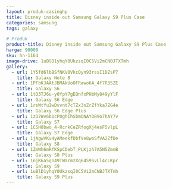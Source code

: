 ```yaml
---
layout: produk-casinghp
title: Disney inside out Samsung Galaxy S9 Plus Case
categories: samsung
tags: galaxy

# Produk
product-title: Disney inside out Samsung Galaxy S9 Plus Case
harga: 90000
sku: hn-1164
image-drive: 1uBlD1yhqY0UkzsqI0C5Vi2mCNBJTXTmh
gallery:
  - url: 1Y5fd6lbBSfNKV0VkcQyn93rssI1DZsP7
    title: Galaxy Note 8
  - url: 1PFbKJAAtJBMAkUoOFRawo6A_4f7R35ZE
    title: Galaxy S6
  - url: 1tD3TJ6u-y0YpY7gEQnfxPHbMy849yYlF
    title: Galaxy S6 Edge
  - url: 1rsWtYuIwDvvnt7cTZx3nZrZfYka7ZG4e
    title: Galaxy S6 Edge Plus
  - url: 1zD7Wv6b1cP0ghIhSbmQNAYOB9o7hAY7v
    title: Galaxy S7
  - url: 1CSH8bwo_4-RcrkCeZRfogXj4esF5vlpL
    title: Galaxy S7 Edge
  - url: 1jAgwVKv4yAMeekfDbfVe8woSfVA2ZfDe
    title: Galaxy S8
  - url: 1ZmWh6mRfKSpCDebT_PLKjzh7A5N5ZmnB
    title: Galaxy S8 Plus
  - url: 1njK6a5qn49TWarmzXq6459SvLl4cLKpr
    title: Galaxy S9
  - url: 1uBlD1yhqY0UkzsqI0C5Vi2mCNBJTXTmh
    title: Galaxy S9 Plus
---
```

